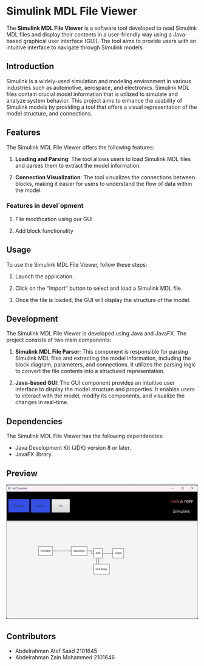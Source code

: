 # Simulink MDL File Viewer

The **Simulink MDL File Viewer** is a software tool developed to read Simulink MDL files and display their contents in a user-friendly way using a Java-based graphical user interface (GUI). The tool aims to provide users with an intuitive interface to navigate through Simulink models.

## Introduction

Simulink is a widely-used simulation and modeling environment in various industries such as automotive, aerospace, and electronics. Simulink MDL files contain crucial model information that is utilized to simulate and analyze system behavior. This project aims to enhance the usability of Simulink models by providing a tool that offers a visual representation of the model structure, and connections.

## Features

The Simulink MDL File Viewer offers the following features:

1. **Loading and Parsing**: The tool allows users to load Simulink MDL files and parses them to extract the model information.

2. **Connection Visualization**: The tool visualizes the connections between blocks, making it easier for users to understand the flow of data within the model.

### Features in devel`opment

1. File modification using our GUI

2. Add block functionality

## Usage

To use the Simulink MDL File Viewer, follow these steps:

1. Launch the application.

2. Click on the "Import" button to select and load a Simulink MDL file.

3. Once the file is loaded, the GUI will display the structure of the model.

## Development

The Simulink MDL File Viewer is developed using Java and JavaFX. The project consists of two main components:

1. **Simulink MDL File Parser**: This component is responsible for parsing Simulink MDL files and extracting the model information, including the block diagram, parameters, and connections. It utilizes the parsing logic to convert the file contents into a structured representation.

2. **Java-based GUI**: The GUI component provides an intuitive user interface to display the model structure and properties. It enables users to interact with the model, modify its components, and visualize the changes in real-time.

## Dependencies

The Simulink MDL File Viewer has the following dependencies:

- Java Development Kit (JDK) version 8 or later.
- JavaFX library.

## Preview

![](https://github.com/abdlrhman08/MDL-File-Viewer/blob/main/preview/preview.png?raw=true)


## Contributors

- Abdelrahman Atef Saad 2101645
- Abdelrahman Zain Mohammed 2101646
